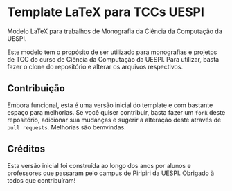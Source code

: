 # Template LaTeX para TCCs UESPI

Modelo LaTeX para trabalhos de Monografia da Ciência da Computação da UESPI.

Este modelo tem o propósito de ser utilizado para monografias e projetos de TCC do curso de Ciência da Computação da UESPI. Para utilizar, basta fazer o clone do repositório e alterar os arquivos respectivos. 

## Contribuição
Embora funcional, esta é uma versão inicial do template e com bastante espaço para melhorias. Se você quiser contribuir, basta fazer um `fork` deste repositório, adicionar sua mudanças e sugerir a alteração deste através de `pull requests`. Melhorias são bemvindas.

## Créditos
Esta versão inicial foi construída ao longo dos anos por alunos e professores que passaram pelo campus de Piripiri da UESPI. Obrigado à todos que contribuíram! 

